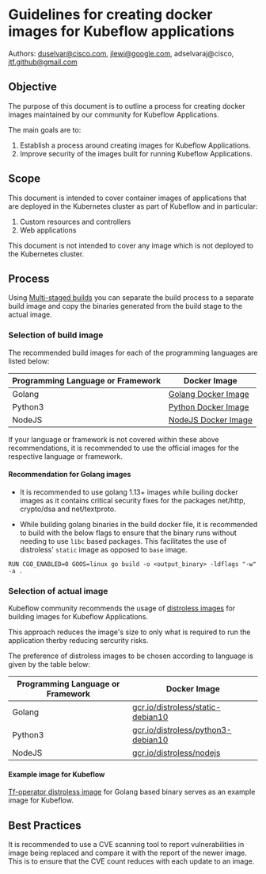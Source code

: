 
# Guidelines for creating docker images for Kubeflow applications

Authors: duselvar@cisco.com, jlewi@google.com, adselvaraj@cisco, jtf.github@gmail.com

## Objective

The purpose of this document is to outline a process for creating docker images maintained by our community for Kubeflow Applications.

The main goals are to: 

1. Establish a process around creating images for Kubeflow Applications.
1. Improve security of the images built for running Kubeflow Applications.

## Scope

This document is intended to cover container images of applications that are deployed in the
Kubernetes cluster as part of Kubeflow and in particular:

1. Custom resources and controllers
1. Web applications

This document is not intended to cover any image which is not deployed to the Kubernetes cluster.


## Process

Using [Multi-staged builds](https://docs.docker.com/develop/develop-images/multistage-build/) you can separate the build process to a separate build image and copy the binaries generated from the build stage to the actual image.

### Selection of build image

The recommended build images for each of the programming languages are listed below:

| Programming Language or Framework  | Docker Image |
| ------------- | ------------- |
| Golang  | [Golang Docker Image](https://hub.docker.com/_/golang) |
| Python3  | [Python Docker Image](https://hub.docker.com/_/python) |
| NodeJS  | [NodeJS Docker Image](https://hub.docker.com/_/node/) |

If your language or framework is not covered within these above recommendations, it is recommended to use the official images for the respective language or framework.

#### Recommendation for Golang images

- It is recommended to use golang 1.13+ images while builing docker images as it contains critical security fixes for the packages net/http, crypto/dsa and net/textproto.

- While building golang binaries in the build docker file, it is recommended to build with the below flags to ensure that the binary runs without needing to use `libc` based packages. This facilitates the use of distroless' `static` image as opposed to `base` image.
```
RUN CGO_ENABLED=0 GOOS=linux go build -o <output_binary> -ldflags "-w" -a .
```

### Selection of actual image

Kubeflow community recommends the usage of [distroless images](https://github.com/GoogleContainerTools/distroless) for building images for Kubeflow Applications.

This approach reduces the image's size to only what is required to run the application therby reducing sercurity risks.

The preference of distroless images to be chosen according to language is given by the table below:


| Programming Language or Framework  | Docker Image |
| ------------- | ------------- |
| Golang  | [gcr.io/distroless/static-debian10](gcr.io/distroless/static-debian10) |
| Python3  | [gcr.io/distroless/python3-debian10](gcr.io/distroless/python3-debian10) |
| NodeJS  | [gcr.io/distroless/nodejs](gcr.io/distroless/nodejs) |

#### Example image for Kubeflow

[Tf-operator distroless image](https://github.com/kubeflow/tf-operator/blob/master/build/images/tf_operator/Dockerfile) for Golang based binary serves as an example image for Kubeflow.

## Best Practices

It is recommended to use a CVE scanning tool to report vulnerabilities in image being replaced and compare it with the report of the newer image. This is to ensure that the CVE count reduces with each update to an image.